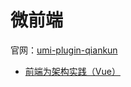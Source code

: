 # 微前端

官网：[umi-plugin-qiankun](https://github.com/umijs/umi-plugin-qiankun)

* [前端为架构实践（Vue）](前端为架构实践（Vue）.md)